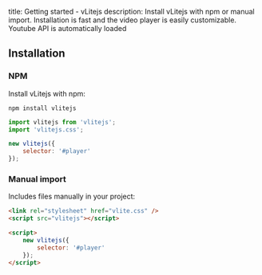 title: Getting started - vLitejs
description: Install vLitejs with npm or manual import. Installation is fast and the video player is easily customizable. Youtube API is automatically loaded

## Installation

### NPM

Install vLitejs with npm:

```shell
npm install vlitejs
```

```javascript
import vlitejs from 'vlitejs';
import 'vlitejs.css';

new vlitejs({
    selector: '#player'
});
```

### Manual import

Includes files manually in your project:

```html
<link rel="stylesheet" href="vlite.css" />
<script src="vlitejs"></script>

<script>
    new vlitejs({
        selector: '#player'
    });
</script>

```

<script>
  ((window.gitter = {}).chat = {}).options = {
    room: 'vlitejs/vlitejs'
  };
</script>
<script src="https://sidecar.gitter.im/dist/sidecar.v1.js" async defer></script>